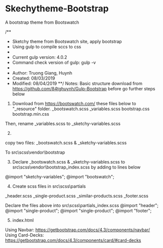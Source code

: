 # Skechytheme-Bootstrap
 A bootstrap theme from Bootswatch

 /**
  * Sketchy theme from Bootswatch site, apply bootstrap
  * Using gulp to compile sccs to css
  *
  * Current gulp version: 4.0.2
  * Command check version of gulp:  gulp -v
  *
  * Author: Truong Giang, Huynh
  * Created: 08/03/2019
  * Modified: 08/04/2019
**/
Notes: Basic structure download from https://github.com/84tghuynh/Gulp-Bootstrap
       before go further steps below

1. Download from https://bootswatch.com/ these files below to "_resource" folder.
_bootswatch.scss
_variables.scss
bootstrap.css
bootstrap.min.css


Then, rename _variables.scss to _sketchy-variables.scss

2.
 copy two files:
  _bootswatch.scss &  _sketchy-variables.scss  

To src\scss\vendor\bootstrap

3. Declare _bootswatch.scss &  _sketchy-variables.scss
to src\scss\vendor\bootstrap\_index.scss by adding to lines below

@import "sketchy-variables";
@import "bootswatch";

4. Create scss files in src\scss\partials

_header.scss
_single-product.scss
_similar-products.scss
_footer.scss

Declare the files above into src\scss\partials\_index.scss
@import "header";
@import "single-product";
@import "single-product";
@import "footer";

5. index.html

Using Navbar:  https://getbootstrap.com/docs/4.3/components/navbar/
Using Card-Decks: https://getbootstrap.com/docs/4.3/components/card/#card-decks
